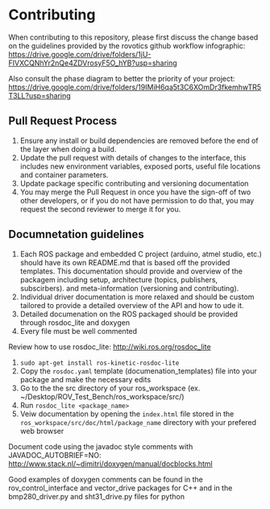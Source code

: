 # Contributing

When contributing to this repository, please first discuss the change based on the guidelines provided by the rovotics github workflow infographic: https://drive.google.com/drive/folders/1jU-FIVXCQNhYr2nQe4ZDVrosyF5O_hYB?usp=sharing

Also consult the phase diagram to better the priority of your project: https://drive.google.com/drive/folders/19IMiH6qa5t3C6XOmDr3fkemhwTR5T3LL?usp=sharing

## Pull Request Process

1. Ensure any install or build dependencies are removed before the end of the layer when doing a 
   build.
2. Update the pull request with details of changes to the interface, this includes new environment 
   variables, exposed ports, useful file locations and container parameters. 
3. Update package specific contributing and versioning documentation
4. You may merge the Pull Request in once you have the sign-off of two other developers, or if you 
   do not have permission to do that, you may request the second reviewer to merge it for you.
   
## Documnetation guidelines
1. Each ROS package and embedded C project (arduino, atmel studio, etc.) should have its own README.md that is based off the provided templates. This documentation should provide and overview of the packagem including setup, architecture (topics, publishers, subscirbers). and meta-information (versioning and contributing). 
2. Individual driver documentation is more relaxed and should be custom tailored to provide a detailed overview of the API and how to ude it.
3. Detailed documenation on the ROS packaged should be provided through rosdoc_lite and doxygen
4. Every file must be well commented

Review how to use rosdoc_lite: http://wiki.ros.org/rosdoc_lite
1. `sudo apt-get install ros-kinetic-rosdoc-lite`
2. Copy the `rosdoc.yaml` template (documenation_templates) file into your package and make the necessary edits
3. Go to the the src directory of your ros_workspace (ex. ~/Desktop/ROV_Test_Bench/ros_workspace/src/)
4. Run `rosdoc_lite <package_name>`
5. Veiw documentation by opening the `index.html` file stored in the `ros_workspace/src/doc/html/package_name` directory with your prefered web browser 

Document code using the javadoc style comments with JAVADOC_AUTOBRIEF=NO: http://www.stack.nl/~dimitri/doxygen/manual/docblocks.html

Good examples of doxygen comments can be found in the rov_control_interface and vector_drive packages for C++ and in the bmp280_driver.py and sht31_drive.py files for python
